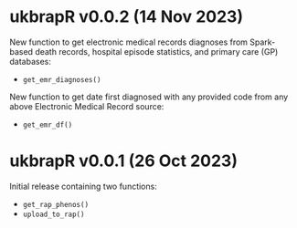 # ukbrapR v0.0.2 (14 Nov 2023)

New function to get electronic medical records diagnoses from Spark-based death records, hospital episode statistics, and primary care (GP) databases:
 - `get_emr_diagnoses()`
 
New function to get date first diagnosed with any provided code from any above Electronic Medical Record source:
 - `get_emr_df()`


# ukbrapR v0.0.1 (26 Oct 2023)

Initial release containing two functions:
 - `get_rap_phenos()`
 - `upload_to_rap()`

